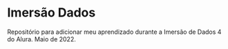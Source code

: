 # Imersão Dados
Repositório para adicionar meu aprendizado durante a Imersão de Dados 4 do Alura. Maio de 2022.
